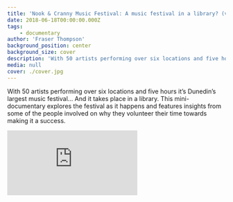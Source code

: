 ```yaml
---
title: 'Nook & Cranny Music Festival: A music festival in a library? (video)'
date: 2018-06-18T00:00:00.000Z
tags:
    - documentary
author: 'Fraser Thompson'
background_position: center
background_size: cover
description: 'With 50 artists performing over six locations and five hours it’s Dunedin’s largest music festival... And it takes place in a library.'
media: null
cover: ./cover.jpg
---
```



With 50 artists performing over six locations and five hours it’s Dunedin’s largest music festival… And it takes place in a library. This mini-documentary explores the festival as it happens and features insights from some of the people involved on why they volunteer their time towards making it a success.


<div class="youtubeEmbed">
  <iframe src="https://www.youtube.com/embed/F_Mkr2ykxC4/?autoplay=0&amp;autohide=1&amp;vq=hd720&amp;start=" frameborder="0" allowfullscreen="yes"></iframe>
</div>
